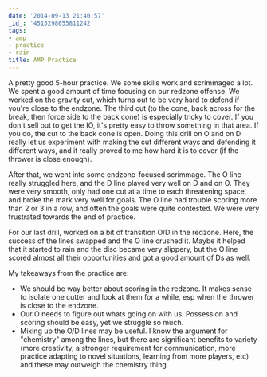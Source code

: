 ```yaml
---
date: '2014-09-13 21:40:57'
_id_: '4515298655811242'
tags:
- amp
- practice
- rain
title: AMP Practice
---
```


A pretty good 5-hour practice. We some skills work and scrimmaged a lot. We spent a good amount of time focusing on our redzone offense. We worked on the gravity cut, which turns out to be very hard to defend if you're close to the endzone. The third cut (to the cone, back across for the break, then force side to the back cone) is especially tricky to cover. If you don't sell out to get the IO, it's pretty easy to throw something in that area. If you do, the cut to the back cone is open. Doing this drill on O and on D really let us experiment with making the cut different ways and defending it different ways, and it really proved to me how hard it is to cover (if the thrower is close enough).

After that, we went into some endzone-focused scrimmage. The O line really struggled here, and the D line played very well on D and on O. They were very smooth, only had one cut at a time to each threatening space, and broke the mark very well for goals. The O line had trouble scoring more than 2 or 3 in a row, and often the goals were quite contested. We were very frustrated towards the end of practice.

For our last drill, worked on a bit of transition O/D in the redzone. Here, the success of the lines swapped and the O line crushed it. Maybe it helped that it started to rain and the disc became very slippery, but the O line scored almost all their opportunities and got a good amount of Ds as well.

My takeaways from the practice are:

- We should be way better about scoring in the redzone. It makes sense to isolate one cutter and look at them for a while, esp when the thrower is close to the endzone.
- Our O needs to figure out whats going on with us. Possession and scoring should be easy, yet we struggle so much.
- Mixing up the O/D lines may be useful. I know the argument for "chemistry" among the lines, but there are significant benefits to variety (more creativity, a stronger requirement for communication, more practice adapting to novel situations, learning from more players, etc) and these may outweigh the chemistry thing.
